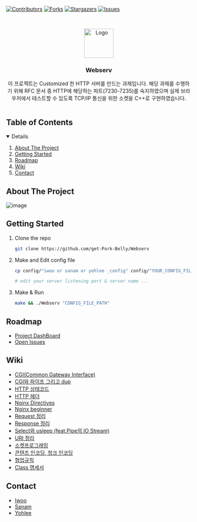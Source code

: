 <!--
*** Thanks for checking out the Best-README-Template. If you have a suggestion
*** that would make this better, please fork the repo and create a pull request
*** or simply open an issue with the tag "enhancement".
*** Thanks again! Now go create something AMAZING! :D
***
***
***
*** To avoid retyping too much info. Do a search and replace for the following:
*** github_username, repo_name, twitter_handle, email, project_title, project_description
-->



<!-- PROJECT SHIELDS -->
<!--
*** I'm using markdown "reference style" links for readability.
*** Reference links are enclosed in brackets [ ] instead of parentheses ( ).
*** See the bottom of this document for the declaration of the reference variables
*** for contributors-url, forks-url, etc. This is an optional, concise syntax you may use.
*** https://www.markdownguide.org/basic-syntax/#reference-style-links
-->
[![Contributors][contributors-shield]][contributors-url]
[![Forks][forks-shield]][forks-url]
[![Stargazers][stars-shield]][stars-url]
[![Issues][issues-shield]][issues-url]



<!-- PROJECT LOGO -->
<br />
<p align="center">
  <a href="https://github.com/get-Pork-Belly/Webserv">
    <img src="https://user-images.githubusercontent.com/49181231/112866996-5f963980-90f5-11eb-80ae-5ec7c2051033.png" alt="Logo" width="80" height="80">
  </a>

  <h3 align="center">Webserv</h3>

  <p align="center">
    이 프로젝트는 Customized 한 HTTP 서버를 만드는 과제입니다. 해당 과제를 수행하기 위해 RFC 문서 중 HTTP에 해당하는 파트(7230-7235)를 숙지하였으며 실제 브라우저에서 테스트할 수 있도록 TCP/IP 통신을 위한 소켓을 C++로 구현하였습니다.
    <br />

  </p>
</p>



<!-- TABLE OF CONTENTS -->

<summary><h2 style="display: inline-block">Table of Contents</h2></summary>
<details open="open">
  <ol>
    <li>
      <a href="#about-the-project">About The Project</a>
    </li>
    <li>
      <a href="#getting-started">Getting Started</a>
    </li>
    <li><a href="#roadmap">Roadmap</a></li>
    <li><a href="#acknowledgements">Wiki</a></li>
    <li><a href="#contact">Contact</a></li>
  </ol>
</details>



<!-- ABOUT THE PROJECT -->
## About The Project

![image](https://user-images.githubusercontent.com/49181231/112867764-40e47280-90f6-11eb-8b9b-eaf2de99cbb4.png)



<!-- GETTING STARTED -->
## Getting Started

1. Clone the repo
   ```sh
   git clone https://github.com/get-Pork-Belly/Webserv
   ```
2. Make and Edit config file
   ```sh
   cp config/"iwoo or sanam or yohlee _config" config/"YOUR_CONFIG_FILE_NAME"
   ```
   ```sh
   # edit your server listening port & server name ...
   ```
3. Make & Run
   ```sh
   make && ./Webserv "CONFIG_FILE_PATH"
   ```


<!-- ROADMAP -->
## Roadmap

- [Project DashBoard](https://github.com/get-Pork-Belly/Webserv/projects/1)
- [Open Issues](https://github.com/get-Pork-Belly/Webserv/issues)


<!-- Wiki -->
## Wiki

* [CGI(Common Gateway Interface)](https://github.com/get-Pork-Belly/Webserv/wiki/CGI(Common-Gateway-Interface))
* [CGI와 파이프 그리고 dup](https://github.com/get-Pork-Belly/Webserv/wiki/CGI%EC%99%80-%ED%8C%8C%EC%9D%B4%ED%94%84-%EA%B7%B8%EB%A6%AC%EA%B3%A0-dup)
* [HTTP 상태코드](https://github.com/get-Pork-Belly/Webserv/wiki/HTTP-%EC%83%81%ED%83%9C%EC%BD%94%EB%93%9C)
* [HTTP 헤더](https://github.com/get-Pork-Belly/Webserv/wiki/HTTP-%ED%97%A4%EB%8D%94)
* [Nginx Directives](https://github.com/get-Pork-Belly/Webserv/wiki/Nginx---Directives)
* [Nginx beginner](https://github.com/get-Pork-Belly/Webserv/wiki/Nginx-beginner)
* [Request 정리](https://github.com/get-Pork-Belly/Webserv/wiki/Request-%EC%A0%95%EB%A6%AC)
* [Response 정리](https://github.com/get-Pork-Belly/Webserv/wiki/Response-%EC%A0%95%EB%A6%AC)
* [Select와 usleep (feat.Pipe의 IO Stream)](https://github.com/get-Pork-Belly/Webserv/wiki/Select%EC%99%80-usleep-(feat.-Pipe%EC%9D%98-I-O-Stream))
* [URI 정리](https://github.com/get-Pork-Belly/Webserv/wiki/URI-%EC%A0%95%EB%A6%AC)
* [소켓프로그래밍](https://github.com/get-Pork-Belly/Webserv/wiki/%EC%86%8C%EC%BC%93%ED%94%84%EB%A1%9C%EA%B7%B8%EB%9E%98%EB%B0%8D)
* [콘텐츠 인코딩, 청크 인코딩](https://github.com/get-Pork-Belly/Webserv/wiki/%EC%BD%98%ED%85%90%EC%B8%A0-%EC%9D%B8%EC%BD%94%EB%94%A9,-%EC%B2%AD%ED%81%AC-%EC%9D%B8%EC%BD%94%EB%94%A9)
* [협업규칙](https://github.com/get-Pork-Belly/Webserv/wiki/%ED%98%91%EC%97%85%EA%B7%9C%EC%B9%99)
* [Class 명세서](https://docs.google.com/spreadsheets/d/1GNUoCfloWzp0r27ZsayIxHRwFWTl2l4ZfWlXcVARf98/edit#gid=0)


<!-- CONTACT -->
## Contact

* [Iwoo](https://github.com/humblEgo)
* [Sanam](https://github.com/simian114)
* [Yohlee](https://github.com/l-yohai)



<!-- MARKDOWN LINKS & IMAGES -->
<!-- https://www.markdownguide.org/basic-syntax/#reference-style-links -->
[contributors-shield]: https://img.shields.io/github/contributors/get-Pork-Belly/Webserv?style=for-the-badge
[contributors-url]: https://github.com/get-Pork-Belly/Webserv/graphs/contributors
[forks-shield]: https://img.shields.io/github/forks/get-Pork-Belly/Webserv?style=for-the-badge
[forks-url]: https://github.com/get-Pork-Belly/Webserv/network/members
[stars-shield]: https://img.shields.io/github/stars/get-Pork-Belly/Webserv?style=for-the-badge
[stars-url]: https://github.com/get-Pork-Belly/Webserv/stargazers
[issues-shield]: https://img.shields.io/github/issues/get-Pork-Belly/Webserv?style=for-the-badge
[issues-url]: https://github.com/get-Pork-Belly/Webserv/issues
